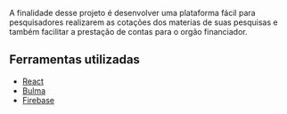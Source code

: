 A finalidade desse projeto é desenvolver uma plataforma fácil para pesquisadores realizarem as cotações dos materias de suas pesquisas e também facilitar a prestação de contas para o orgão financiador.

## Ferramentas utilizadas

- [React](https://reactjs.org/)
- [Bulma](https://bulma.io)
- [Firebase](https://firebase.google.com/)
  
